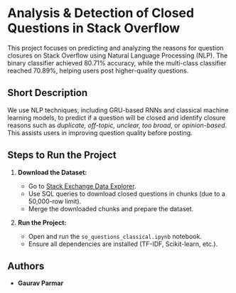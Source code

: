 # Analysis & Detection of Closed Questions in Stack Overflow

This project focuses on predicting and analyzing the reasons for question closures on Stack Overflow using Natural Language Processing (NLP). The binary classifier achieved 80.71% accuracy, while the multi-class classifier reached 70.89%, helping users post higher-quality questions.

## Short Description
We use NLP techniques, including GRU-based RNNs and classical machine learning models, to predict if a question will be closed and identify closure reasons such as *duplicate, off-topic, unclear, too broad*, or *opinion-based*. This assists users in improving question quality before posting.

## Steps to Run the Project
1. **Download the Dataset:**
   - Go to [Stack Exchange Data Explorer](https://data.stackexchange.com/).
   - Use SQL queries to download closed questions in chunks (due to a 50,000-row limit).
   - Merge the downloaded chunks and prepare the dataset.

2. **Run the Project:**
   - Open and run the `so_questions_classical.ipynb` notebook.
   - Ensure all dependencies are installed (TF-IDF, Scikit-learn, etc.).

## Authors
- **Gaurav Parmar** 

